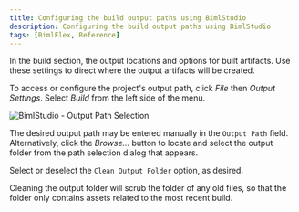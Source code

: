 ```yaml
---
title: Configuring the build output paths using BimlStudio
description: Configuring the build output paths using BimlStudio
tags: [BimlFlex, Reference]
---
```

In the build section, the output locations and options for built artifacts. Use these settings to direct where the output artifacts will be created.

To access or configure the project's output path, click *File* then *Output Settings*. Select *Build* from the left side of the menu.

![BimlStudio - Output Path Selection](/img/bimlflex/bs-build-output-path.png "BimlStudio - Output Path Selection")

The desired output path may be entered manually in the `Output Path` field. Alternatively, click the *Browse...* button to locate and select the output folder from the path selection dialog that appears.

Select or deselect the `Clean Output Folder` option, as desired.

Cleaning the output folder will scrub the folder of any old files, so that the folder only contains assets related to the most recent build.
